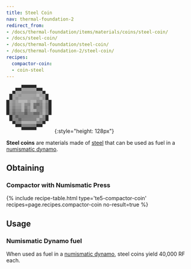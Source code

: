 ```yaml
---
title: Steel Coin
nav: thermal-foundation-2
redirect_from:
- /docs/thermal-foundation/items/materials/coins/steel-coin/
- /docs/steel-coin/
- /docs/thermal-foundation/steel-coin/
- /docs/thermal-foundation-2/steel-coin/
recipes:
  compactor-coin:
  - coin-steel
---
```


![Steel coin](/assets/images/thermal-foundation-2/coin-steel.png){:style="height: 128px"}


**Steel coins** are materials made of [steel](/docs/1.12/thermal-foundation-2/steel-ingot/) that can be
used as fuel in a [numismatic dynamo](/docs/1.12/thermal-expansion-5/numismatic-dynamo/).


Obtaining
---------

### Compactor with Numismatic Press
{% include recipe-table.html type='te5-compactor-coin' recipes=page.recipes.compactor-coin no-result=true %}


Usage
-----

### Numismatic Dynamo fuel
When used as fuel in a [numismatic dynamo](/docs/1.12/thermal-expansion-5/numismatic-dynamo/), steel
coins yield 40,000 RF each.
